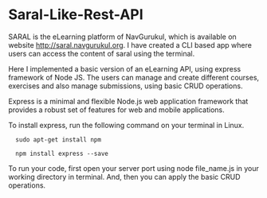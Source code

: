 # Saral-Like-Rest-API
SARAL is the eLearning platform of NavGurukul, which is available on website http://saral.navgurukul.org. I have created a CLI based app where users can access the content of saral using the terminal.

Here I implemented a basic version of an eLearning API, using express framework of Node JS. The users can manage and create different courses, exercises and also manage submissions, using basic CRUD operations.

Express is a minimal and flexible Node.js web application framework that provides a robust set of features for web and mobile applications.

To install express, run the following command on your terminal in Linux.

      sudo apt-get install npm

      npm install express --save
      
To run your code, first open your server port using node file_name.js in your working directory in terminal. And, then you can apply the basic CRUD operations.
